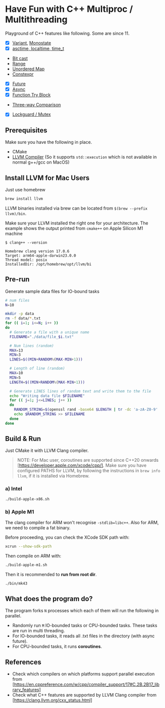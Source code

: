 # Have Fun with C++ Multiproc / Multithreading

Playground of C++ features like following. Some are since 11.

- [x] [Variant](https://en.cppreference.com/w/cpp/utility/variant), [Monostate](https://en.cppreference.com/w/cpp/utility/variant/monostate)
- [x] [asctime, localtime, time_t](https://en.cppreference.com/w/cpp/chrono/c/time)
- [Bit cast](https://en.cppreference.com/w/cpp/numeric/bit_cast)
- [Range](https://en.cppreference.com/w/cpp/ranges/range)
- [Unordered Map](https://en.cppreference.com/w/cpp/container/unordered_map)
- [Constexpr](https://en.cppreference.com/w/cpp/language/constexpr)
- [x] [Future](https://en.cppreference.com/w/cpp/thread/future)
- [x] [Async](https://en.cppreference.com/w/cpp/thread/async)
- [x] [Function Try Block](https://en.cppreference.com/w/cpp/language/function-try-block)
- [Three-way Comparison](https://en.cppreference.com/w/cpp/language/operator_comparison#Three-way_comparison)
- [x] [Lockguard / Mutex](https://en.cppreference.com/w/cpp/thread/lock_guard)

## Prerequisites

Make sure you have the following in place.

- CMake
- [LLVM Compiler](https://github.com/llvm/llvm-project/tree/main) (So it supports `std::execution` which is not available in normal g++/gcc on MacOS)

## Install LLVM for Mac Users

Just use homebrew

```sh
brew install llvm
```

LLVM binaries installed via brew can be located from `$(brew --prefix llvm)/bin`.

Make sure your LLVM  installed the right one for your architecture. The example shows the output printed from `cmake++` on Apple Silicon M1 machine

```
$ clang++ --version

Homebrew clang version 17.0.6
Target: arm64-apple-darwin23.0.0
Thread model: posix
InstalledDir: /opt/homebrew/opt/llvm/bi
```

## Pre-run

Generate sample data files for IO-bound tasks

```sh
# num files
N=10

mkdir -p data
rm -f data/*.txt
for (( i=1; i<=N; i++ ))
do
  # Generate a file with a unique name
  FILENAME="./data/file_$i.txt"

  # Num lines (random)
  MAX=13
  MIN=3
  LINES=$((MIN+RANDOM%(MAX-MIN+1)))

  # Length of line (random)
  MAX=10
  MIN=5
  LENGTH=$((MIN+RANDOM%(MAX-MIN+1)))

  # Generate LINES lines of random text and write them to the file
  echo "Writing data file $FILENAME"
  for (( j=1; j<=LINES; j++ ))
  do
    RANDOM_STRING=$(openssl rand -base64 $LENGTH | tr -dc 'a-zA-Z0-9' | head -c $LENGTH)
    echo $RANDOM_STRING >> $FILENAME
  done
done
```

## Build & Run

Just CMake it with LLVM Clang compiler.

> NOTE: For Mac user, coroutines are supported since C++20 onwards [https://developer.apple.com/xcode/cpp/]. Make sure you have configured PATHS for LLVM, by following the instructions in `brew info llvm`, if it is installed via Homebrew.

### a) Intel

```sh
./build-apple-x86.sh
```

### b) Apple M1

The clang compiler for ARM won't recognise `-stdlib=libc++`. Also for ARM, we need to compile a fat binary.

Before proceeding, you can check the XCode SDK path with:

```sh
xcrun --show-sdk-path
```

Then compile on ARM with:

```sh
./build-apple-m1.sh
```

Then it is recommended to **run from root dir**.

```sh
./bin/mk43
```

## What does the program do?

The program forks `N` processes which each of them will run the following in parallel.

- Randomly run `M` IO-bounded tasks or CPU-bounded tasks. These tasks are run in multi threading.
- For IO-bounded tasks, it reads all .txt files in the directory (with async future).
- For CPU-bounded tasks, it runs **coroutines**.

## References

- Check which compilers on which platforms support parallel execution from [https://en.cppreference.com/w/cpp/compiler_support/17#C.2B.2B17_library_features]
- Check what C++ features are supported by LLVM Clang compiler from [https://clang.llvm.org/cxx_status.html]

